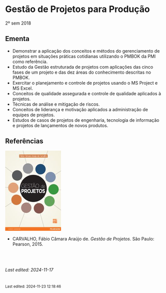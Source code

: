# Gestão de Projetos para Produção

2º sem 2018

## Ementa

- Demonstrar a aplicação dos conceitos e métodos do gerenciamento de projetos em situações práticas cotidianas utilizando o PMBOK da PMI como referência. 
- Estudo da Gestão estruturada de projetos com aplicações das cinco fases de um projeto e das dez áreas do conhecimento descritas no PMBOK. 
- Exercitar o planejamento e controle de projetos usando o MS Project e MS Excel. 
- Conceitos de qualidade assegurada e controle de qualidade aplicados à projetos. 
- Técnicas de análise e mitigação de riscos. 
- Conceitos de liderança e motivação aplicados a administração de equipes de projetos. 
- Estudos de casos de projetos de engenharia, tecnologia de informação e projetos de lançamentos de novos produtos.

## Referências

![](img/carvalho.jpg)

- CARVALHO, Fábio Câmara Araújo de. *Gestão de Projetos*. São Paulo: Pearson, 2015.


<br><br><br>*Last edited: 2024-11-17*


<br><sub>Last edited: 2024-11-23 12:18:46</sub>
